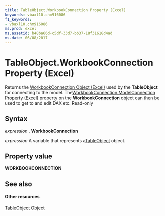 ```yaml
---
title: TableObject.WorkbookConnection Property (Excel)
keywords: vbaxl10.chm916086
f1_keywords:
- vbaxl10.chm916086
ms.prod: excel
ms.assetid: b48ba66d-c5df-33d7-bb37-18f31618d4ad
ms.date: 06/08/2017
---
```



# TableObject.WorkbookConnection Property (Excel)

Returns the [WorkbookConnection Object (Excel)](workbookconnection-object-excel.md) used by the **TableObject** for connecting to the model. The[WorkbookConnection.ModelConnection Property (Excel)](workbookconnection-modelconnection-property-excel.md) property on the **WorkbookConnection** object can then be used to get to and edit DAX etc. Read-only


## Syntax

 _expression_ . **WorkbookConnection**

 _expression_ A variable that represents a[TableObject](Excel.modeltable.md) object.


## Property value

 **WORKBOOKCONNECTION**


## See also


#### Other resources



[TableObject Object](Excel.modeltable.md)

